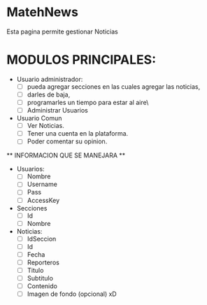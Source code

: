 # MatehNews
Esta pagina permite gestionar Noticias

# MODULOS PRINCIPALES:

* Usuario administrador: 
  - [ ] pueda agregar secciones en las cuales agregar las noticias,
  - [ ] darles de baja, 
  - [ ] programarles un tiempo para estar al aire\
  - [ ] Administrar Usuarios

* Usuario Comun
  - [ ] Ver Noticias.
  - [ ] Tener una cuenta en la plataforma.
  - [ ] Poder comentar su opinion.

 **  INFORMACION QUE SE MANEJARA  **

*  Usuarios:
   - [ ] Nombre
   - [ ] Username
   - [ ] Pass
   - [ ] AccessKey

* Secciones
   - [ ] Id
   - [ ] Nombre
 
* Noticias: 
  - [ ] IdSeccion
  - [ ] Id
  - [ ] Fecha 
  - [ ] Reporteros
  - [ ] Titulo
  - [ ] Subtitulo
  - [ ] Contenido
  - [ ] Imagen de fondo (opcional) xD
